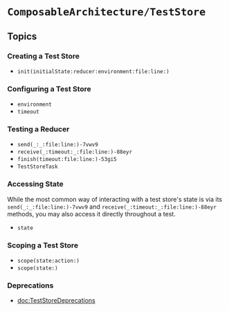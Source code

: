 # ``ComposableArchitecture/TestStore``

## Topics

### Creating a Test Store

- ``init(initialState:reducer:environment:file:line:)``

### Configuring a Test Store

- ``environment``
- ``timeout``

### Testing a Reducer

- ``send(_:_:file:line:)-7vwv9``
- ``receive(_:timeout:_:file:line:)-88eyr``
- ``finish(timeout:file:line:)-53gi5``
- ``TestStoreTask``

### Accessing State

While the most common way of interacting with a test store's state is via its ``send(_:_:file:line:)-7vwv9`` and ``receive(_:timeout:_:file:line:)-88eyr`` methods, you may also access it directly throughout a test.

- ``state``

### Scoping a Test Store

- ``scope(state:action:)``
- ``scope(state:)``

### Deprecations

- <doc:TestStoreDeprecations>
